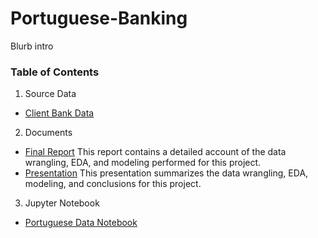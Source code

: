 

# Portuguese-Banking

Blurb intro
### Table of Contents

1. Source Data
  * [Client Bank Data](https://github.com/wessela42/Portuguese-Banking/tree/main/raw%20data)
      
2. Documents
  * [Final Report](https://github.com/wessela42/Portuguese-Banking/blob/main/Portuguese_Banking_Analysis_Report.pdf)
  This report contains a detailed account of the data wrangling, EDA, and modeling performed for this project.
  * [Presentation](https://github.com/wessela42/Portuguese-Banking/blob/main/Portuguese_Banking_Analysis_Presentation.pdf)
  This presentation summarizes the data wrangling, EDA, modeling, and conclusions for this project.
  
3. Jupyter Notebook
  * [Portuguese Data Notebook]()
